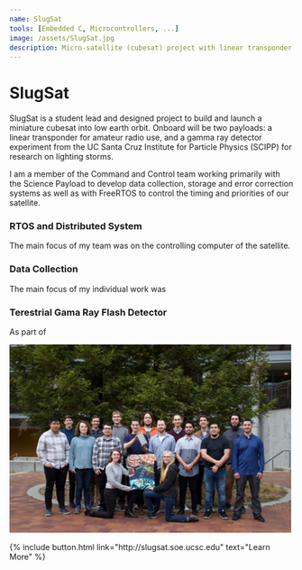 ```yaml
---
name: SlugSat
tools: [Embedded C, Microcontrollers, ...]
image: /assets/SlugSat.jpg
description: Micro-satellite (cubesat) project with linear transponder and particle physics experiment.
---
```


# SlugSat

SlugSat is a student lead and designed project to build and launch a miniature cubesat into low earth orbit. Onboard will be two payloads: a linear transponder for amateur radio use, and a gamma ray detector experiment from the UC Santa Cruz Institute for Particle Physics (SCIPP) for research on lighting storms.

I am a member of the Command and Control team working primarily with the Science Payload to develop data collection, storage and error correction systems as well as with FreeRTOS to control the timing and priorities of our satellite.

### RTOS and Distributed System

The main focus of my team was on the controlling computer of the satellite. 

### Data Collection

The main focus of my individual work was

### Terestrial Gama Ray Flash Detector

As part of 

<img src="/assets/SlugSat/SlugSat_Team.jpeg" width="500">

<p class="text-center">
{% include button.html link="http://slugsat.soe.ucsc.edu" text="Learn More" %}
</p>